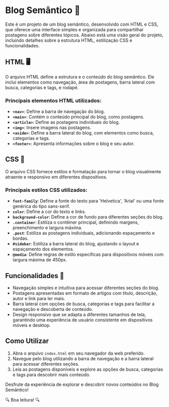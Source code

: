 # Blog Semântico 📝

Este é um projeto de um blog semântico, desenvolvido com HTML e CSS, que oferece uma interface simples e organizada para compartilhar postagens sobre diferentes tópicos. Abaixo está uma visão geral do projeto, incluindo detalhes sobre a estrutura HTML, estilização CSS e funcionalidades.

## HTML 🖥️

O arquivo HTML define a estrutura e o conteúdo do blog semântico. Ele inclui elementos como navegação, área de postagens, barra lateral com busca, categorias e tags, e rodapé.

### Principais elementos HTML utilizados:
- **`<nav>`**: Define a barra de navegação do blog.
- **`<main>`**: Contém o conteúdo principal do blog, como postagens.
- **`<article>`**: Define as postagens individuais do blog.
- **`<img>`**: Insere imagens nas postagens.
- **`<aside>`**: Define a barra lateral do blog, com elementos como busca, categorias e tags.
- **`<footer>`**: Apresenta informações sobre o blog e seu autor.

## CSS 🎨

O arquivo CSS fornece estilos e formatação para tornar o blog visualmente atraente e responsivo em diferentes dispositivos.

### Principais estilos CSS utilizados:
- **`font-family`**: Define a fonte do texto para 'Helvetica', 'Arial' ou uma fonte genérica do tipo sans-serif.
- **`color`**: Define a cor do texto e links.
- **`background-color`**: Define a cor de fundo para diferentes seções do blog.
- **`.container`**: Estiliza o contêiner principal, definindo margens, preenchimento e largura máxima.
- **`.post`**: Estiliza as postagens individuais, adicionando espaçamento e bordas.
- **`#sidebar`**: Estiliza a barra lateral do blog, ajustando o layout e espaçamento dos elementos.
- **`@media`**: Define regras de estilo específicas para dispositivos móveis com largura máxima de 450px.

## Funcionalidades 🚀

- Navegação simples e intuitiva para acessar diferentes seções do blog.
- Postagens apresentadas em formato de artigos com título, descrição, autor e link para ler mais.
- Barra lateral com opções de busca, categorias e tags para facilitar a navegação e descoberta de conteúdo.
- Design responsivo que se adapta a diferentes tamanhos de tela, garantindo uma experiência de usuário consistente em dispositivos móveis e desktop.

## Como Utilizar

1. Abra o arquivo `index.html` em seu navegador da web preferido.
2. Navegue pelo blog utilizando a barra de navegação e a barra lateral para acessar diferentes seções.
3. Leia as postagens disponíveis e explore as opções de busca, categorias e tags para descobrir mais conteúdo.

Desfrute da experiência de explorar e descobrir novos conteúdos no Blog Semântico!

🔍 Boa leitura! 🔍
